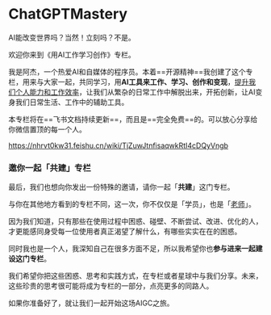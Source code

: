 # ChatGPTMastery
AI能改变世界吗？当然！立刻吗？不是。

欢迎你来到《用AI工作学习创作》专栏。

我是阿杰，一个热爱AI和自媒体的程序员。本着==开源精神==我创建了这个专栏，用来与大家一起，共同学习，用**AI工具来工作、学习、创作和变现**，<u>提升我们个人能力和工作效率</u>，让我们从繁杂的日常工作中解脱出来，开拓创新，让AI变身我们日常生活、工作中的辅助工具。

本专栏将在==飞书文档持续更新==，而且是==完全免费==的。可以放心分享给你微信置顶的每一个人。

https://nhrvt0kw31.feishu.cn/wiki/TjZuwJtnfisaqwkRtI4cDQyVngb

### 邀你一起「共建」专栏

最后，我们也想向你发出一份特殊的邀请，请你一起「**共建**」这门专栏。

与你在其他地方看到的专栏不同，这一次，你不仅仅是「学员」，也是「<u>老师</u>」。

因为我们知道，只有那些在使用过程中困惑、碰壁、不断尝试、改进、优化的人，才更能感同身受每一位使用者真正渴望了解什么，有哪些实实在在的困惑。

同时我也是一个人，我深知自己在很多方面不足，所以我希望你也**参与进来一起建设这门专栏**。

我们希望你把这些困惑、思考和实践方式，在专栏或者星球中与我们分享。未来，这些珍贵的思考很可能将成为专栏的一部分，点亮更多的同路人。

如果你准备好了，就让我们一起开始这场AIGC之旅。
